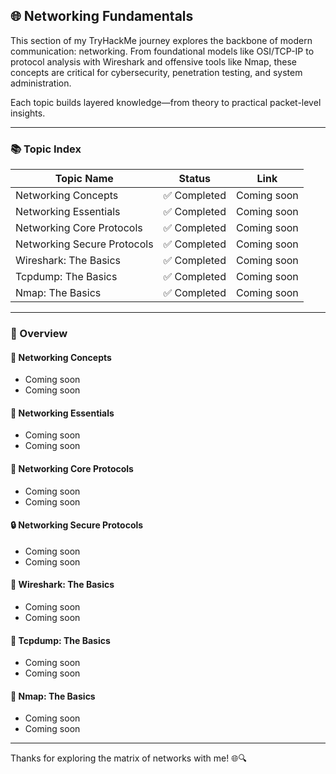 ## 🌐 Networking Fundamentals  

This section of my TryHackMe journey explores the backbone of modern communication: networking. From foundational models like OSI/TCP-IP to protocol analysis with Wireshark and offensive tools like Nmap, these concepts are critical for cybersecurity, penetration testing, and system administration.  

Each topic builds layered knowledge—from theory to practical packet-level insights.  

---

### 📚 Topic Index  

| Topic Name                  | Status        | Link                                                                 |
|-----------------------------|---------------|----------------------------------------------------------------------|
| Networking Concepts         | ✅ Completed   | Coming soon                                                         |
| Networking Essentials       | ✅ Completed   | Coming soon                                                         |
| Networking Core Protocols   | ✅ Completed   | Coming soon                                                         |
| Networking Secure Protocols | ✅ Completed   | Coming soon                                                         |
| Wireshark: The Basics       | ✅ Completed   | Coming soon                                                         |
| Tcpdump: The Basics         | ✅ Completed   | Coming soon                                                         |
| Nmap: The Basics            | ✅ Completed   | Coming soon                                                         |

---

### 🧠 Overview  

#### 📡 Networking Concepts  
- Coming soon
- Coming soon

#### 🔌 Networking Essentials  
- Coming soon
- Coming soon

#### 📨 Networking Core Protocols  
- Coming soon
- Coming soon

#### 🔒 Networking Secure Protocols  
- Coming soon
- Coming soon

#### 🦈 Wireshark: The Basics  
- Coming soon
- Coming soon

#### 🐧 Tcpdump: The Basics  
- Coming soon
- Coming soon

#### 🎯 Nmap: The Basics  
- Coming soon
- Coming soon

---

Thanks for exploring the matrix of networks with me! 🌐🔍  
